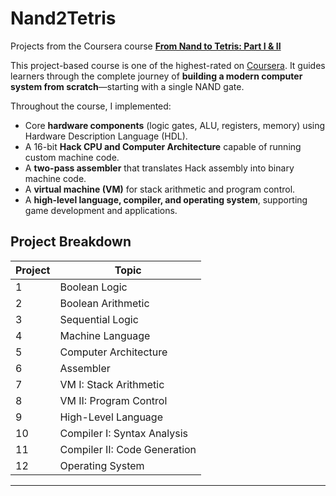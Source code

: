 # Nand2Tetris

Projects from the Coursera course **[From Nand to Tetris: Part I & II](https://www.nand2tetris.org/)**

This project-based course is one of the highest-rated on [Coursera](https://www.coursera.org/). It guides learners through the complete journey of **building a modern computer system from scratch**—starting with a single NAND gate.

Throughout the course, I implemented:

* Core **hardware components** (logic gates, ALU, registers, memory) using Hardware Description Language (HDL).
* A 16-bit **Hack CPU and Computer Architecture** capable of running custom machine code.
* A **two-pass assembler** that translates Hack assembly into binary machine code.
* A **virtual machine (VM)** for stack arithmetic and program control.
* A **high-level language, compiler, and operating system**, supporting game development and applications.

## Project Breakdown

| Project | Topic                        |
| ------- | ---------------------------- |
| 1       | Boolean Logic                |
| 2       | Boolean Arithmetic           |
| 3       | Sequential Logic             |
| 4       | Machine Language             |
| 5       | Computer Architecture        |
| 6       | Assembler                    |
| 7       | VM I: Stack Arithmetic       |
| 8       | VM II: Program Control       |
| 9       | High-Level Language          |
| 10      | Compiler I: Syntax Analysis  |
| 11      | Compiler II: Code Generation |
| 12      | Operating System             |

---
